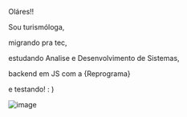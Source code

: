 Oláres!!

Sou turismóloga, 

migrando pra tec, 

estudando Analise e Desenvolvimento de Sistemas,

backend em JS com a {Reprograma}

e testando! : )

![image](https://user-images.githubusercontent.com/95503264/166733182-e792d53c-0302-4949-a32c-86524e519e8b.png)

